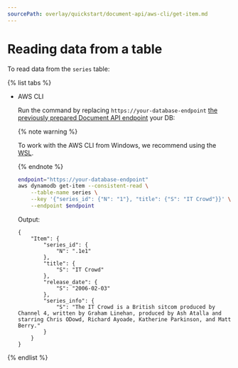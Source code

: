 ```yaml
---
sourcePath: overlay/quickstart/document-api/aws-cli/get-item.md
---
```

# Reading data from a table

To read data from the `series` table:

{% list tabs %}

* AWS CLI

   Run the command by replacing `https://your-database-endpoint` [the previously prepared Document API endpoint](index.md#before-you-begin) your DB:

   {% note warning %}

   To work with the AWS CLI from Windows, we recommend using the [WSL](https://docs.microsoft.com/en-us/windows/wsl/).

   {% endnote %}

   ```bash
   endpoint="https://your-database-endpoint"
   aws dynamodb get-item --consistent-read \
       --table-name series \
       --key '{"series_id": {"N": "1"}, "title": {"S": "IT Crowd"}}' \
       --endpoint $endpoint
   ```

   Output:

   ```text
   {
       "Item": {
           "series_id": {
               "N": ".1e1"
           },
           "title": {
               "S": "IT Crowd"
           },
           "release_date": {
               "S": "2006-02-03"
           },
           "series_info": {
               "S": "The IT Crowd is a British sitcom produced by Channel 4, written by Graham Linehan, produced by Ash Atalla and starring Chris ODowd, Richard Ayoade, Katherine Parkinson, and Matt Berry."
           }
       }
   }
   ```

{% endlist %}
